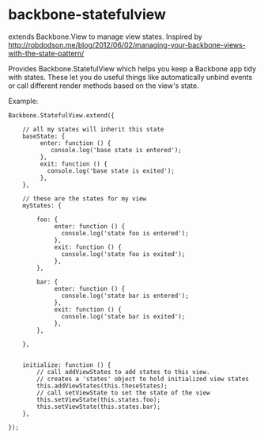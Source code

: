 backbone-statefulview
=====================

extends Backbone.View to manage view states. Inspired by http://robdodson.me/blog/2012/06/02/managing-your-backbone-views-with-the-state-pattern/

Provides Backbone.StatefulView which helps you keep a Backbone app tidy  with states. These let you do useful things like automatically unbind events or call different render methods based on the view's state.

Example:


    Backbone.StatefulView.extend({
    
        // all my states will inherit this state
        baseState: {
             enter: function () {
                console.log('base state is entered');   
             },
             exit: function () { 
               console.log('base state is exited');   
             },
        },

        // these are the states for my view
        myStates: {
            
            foo: {    
                 enter: function () {      
                   console.log('state foo is entered');   
                 },        
                 exit: function () { 
                   console.log('state foo is exited');   
                 },   
            },

            bar: {
                 enter: function () { 
                   console.log('state bar is entered');   
                 },   
                 exit: function () {
                   console.log('state bar is exited');       
                 },   
            },
            
        },


        initialize: function () {
            // call addViewStates to add states to this view. 
            // creates a 'states' object to hold initialized view states
            this.addViewStates(this.theseStates);
            // call setViewState to set the state of the view
            this.setViewState(this.states.foo);
            this.setViewState(this.states.bar);
        },
         
    });


